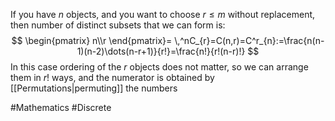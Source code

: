 If you have $n$ objects, and you want to choose $r\leq m$ without replacement, then number of distinct subsets that we can form is:
$$
\begin{pmatrix}
n\\r
\end{pmatrix}= \,^nC_{r}=C(n,r)=C^r_{n}:=\frac{n(n-1)(n-2)\dots(n-r+1)}{r!}=\frac{n!}{r!(n-r)!}
$$
In this case ordering of the $r$ objects does not matter, so we can arrange them in $r!$ ways, and the numerator is obtained by [[Permutations|permuting]] the numbers


#Mathematics #Discrete 